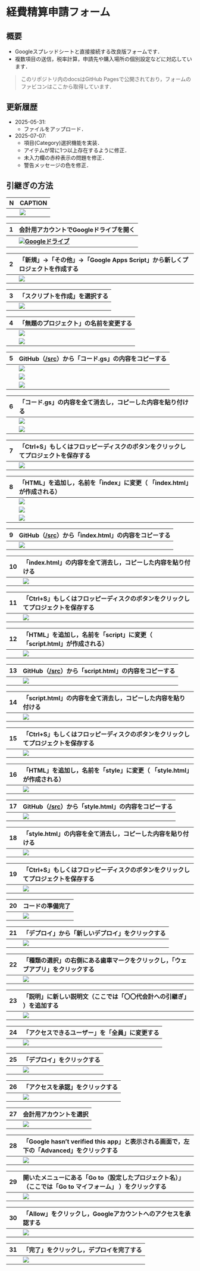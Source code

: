 # 経費精算申請フォーム

## 概要
- Googleスプレッドシートと直接接続する改良版フォームです．
- 複数項目の送信，税率計算，申請先や購入場所の個別設定などに対応しています．
> このリポジトリ内のdocsはGitHub Pagesで公開されており，フォームのファビコンはここから取得しています．

## 更新履歴
- 2025-05-31:
  - ファイルをアップロード．
- 2025-07-07:
  - 項目(Category)選択機能を実装．
  - アイテムが常に1つ以上存在するように修正．
  - 未入力欄の赤枠表示の問題を修正．
  - 警告メッセージの色を修正．

## 引継ぎの方法

|N|CAPTION|
|:--|:--|
||<img src="https://file.51pptmoban.com/d/file/2023/06/04/b3925630992729172938c08655e5cfd0.jpg" style="max-height:500px;max-width:600px;">|

|1|会計用アカウントでGoogleドライブを開く|
|:--|:--|
||<img src="https://ssl.gstatic.com/images/branding/product/1x/drive_2020q4_48dp.png">**<a href="https://drive.google.com/drive/my-drive" target="_blank" rel="noopener noreferrer">Googleドライブ</a>**|

|2|「新規」→「その他」→「Google Apps Script」から新しくプロジェクトを作成する|
|:--|:--|
||<img src="img/01_create_gas.png" style="max-height:500px;max-width:600px;">|

|3|「スクリプトを作成」を選択する|
|:--|:--|
||<img src="img/02_create_script_confirm.png" style="max-height:500px;max-width:600px">|

|4|「無題のプロジェクト」の名前を変更する|
|:--|:--|
||<img src="img/03_click_to_change_name.png" style="max-height:500px;max-width:600px;">|
||<img src="img/04_change_name.png" style="max-height:500px;max-width:600px;">|

|5|GitHub（<a href="https://github.com/00kenno/Expense_Report_Form/tree/main/src" target="_blank" rel="noopener noreferrer">/src</a>）から「コード.gs」の内容をコピーする|
|:--|:--|
||<img src="img/05_open_src.png" style="max-height:500px;max-width:600px;">|
||<img src="img/06_open_code_gs.png" style="max-height:500px;max-width:600px;">|
||<img src="img/07_copy_code_gs.png" style="max-height:500px;max-width:600px;">|

|6|「コード.gs」の内容を全て消去し，コピーした内容を貼り付ける|
|:--|:--|
||<img src="img/08_clear_code_gs.png" style="max-height:500px;max-width:600px;">|
||<img src="img/09_paste_code_gs.png" style="max-height:500px;max-width:600px;">|

|7|「Ctrl+S」もしくはフロッピーディスクのボタンをクリックしてプロジェクトを保存する|
|:--|:--|
||<img src="img/10_save_code_gs.png" style="max-height:500px;max-width:600px;">|

|8|「HTML」を追加し，名前を「index」に変更（ 「index.html」が作成される）|
|:--|:--|
||<img src="img/11_create_html.png" style="max-height:500px;max-width:600px;">|
||<img src="img/12_change_name_to_index.png" style="max-height:500px;max-width:600px;">|
||<img src="img/13_created_index_html.png" style="max-height:500px;max-width:600px;">|

|9|GitHub（<a href="https://github.com/00kenno/Expense_Report_Form/tree/main/src" target="_blank" rel="noopener noreferrer">/src</a>）から「index.html」の内容をコピーする|
|:--|:--|
||<img src="img/14_copy_index_html.png" style="max-height:500px;max-width:600px;">|

|10|「index.html」の内容を全て消去し，コピーした内容を貼り付ける|
|:--|:--|
||<img src="img/15_paste_index_html.png" style="max-height:500px;max-width:600px;">|

|11|「Ctrl+S」もしくはフロッピーディスクのボタンをクリックしてプロジェクトを保存する|
|:--|:--|
||<img src="img/16_save_index_html.png" style="max-height:500px;max-width:600px;">|

|12|「HTML」を追加し，名前を「script」に変更（ 「script.html」が作成される）|
|:--|:--|
||<img src="img/17_created_script_html.png" style="max-height:500px;max-width:600px;">|

|13|GitHub（<a href="https://github.com/00kenno/Expense_Report_Form/tree/main/src" target="_blank" rel="noopener noreferrer">/src</a>）から「script.html」の内容をコピーする|
|:--|:--|
||<img src="img/18_copy_script_html.png" style="max-height:500px;max-width:600px;">|

|14|「script.html」の内容を全て消去し，コピーした内容を貼り付ける|
|:--|:--|
||<img src="img/19_paste_script_html.png" style="max-height:500px;max-width:600px;">|

|15|「Ctrl+S」もしくはフロッピーディスクのボタンをクリックしてプロジェクトを保存する|
|:--|:--|
||<img src="img/20_save_script_html.png" style="max-height:500px;max-width:600px;">|

|16|「HTML」を追加し，名前を「style」に変更（ 「style.html」が作成される）|
|:--|:--|
||<img src="img/21_created_style_html.png" style="max-height:500px;max-width:600px;">|

|17|GitHub（<a href="https://github.com/00kenno/Expense_Report_Form/tree/main/src" target="_blank" rel="noopener noreferrer">/src</a>）から「style.html」の内容をコピーする|
|:--|:--|
||<img src="img/22_copy_style_html.png" style="max-height:500px;max-width:600px;">|

|18|「style.html」の内容を全て消去し，コピーした内容を貼り付ける|
|:--|:--|
||<img src="img/23_paste_style_html.png" style="max-height:500px;max-width:600px;">|

|19|「Ctrl+S」もしくはフロッピーディスクのボタンをクリックしてプロジェクトを保存する|
|:--|:--|
||<img src="img/24_save_style_html.png" style="max-height:500px;max-width:600px;">|

|20|コードの準備完了|
|:--|:--|
||<img src="img/25_code_ready.png" style="max-height:500px;max-width:600px;">|

|21|「デプロイ」から「新しいデプロイ」をクリックする|
|:--|:--|
||<img src="img/26_new_deploy.png" style="max-height:500px;max-width:600px;">|

|22|「種類の選択」の右側にある歯車マークをクリックし，「ウェブアプリ」をクリックする|
|:--|:--|
||<img src="img/27_select_deploy_type.png" style="max-height:500px;max-width:600px;">|

|23|「説明」に新しい説明文（ここでは「〇〇代会計への引継ぎ」 ）を追加する|
|:--|:--|
||<img src="img/28_enter_deploy_message.png" style="max-height:500px;max-width:600px;">|

|24|「アクセスできるユーザー」を「全員」に変更する|
|:--|:--|
||<img src="img/29_user_access.png" style="max-height:500px;max-width:600px;">|

|25|「デプロイ」をクリックする|
|:--|:--|
||<img src="img/30_confirm_deploy.png" style="max-height:500px;max-width:600px;">|

|26|「アクセスを承認」をクリックする|
|:--|:--|
||<img src="img/31_apply_access.png" style="max-height:500px;max-width:600px;">|

|27|会計用アカウントを選択|
|:--|:--|
||<img src="img/32_select_account.png" style="max-height:500px;max-width:600px;">|

|28|「Google hasn’t verified this app」と表示される画面で，左下の「Advanced」をクリックする|
|:--|:--|
||<img src="img/33_enter_advanced.png" style="max-height:500px;max-width:600px;">|

|29|開いたメニューにある「Go to（設定したプロジェクト名）」（ここでは「Go to マイフォーム」 ）をクリックする|
|:--|:--|
||<img src="img/34_go_to_project.png" style="max-height:500px;max-width:600px;">|

|30|「Allow」をクリックし，Googleアカウントへのアクセスを承認する|
|:--|:--|
||<img src="img/35_allow_access.png" style="max-height:500px;max-width:600px;">|

|31|「完了」をクリックし，デプロイを完了する|
|:--|:--|
||<img src="img/36_complete_deploy.png" style="max-height:500px;max-width:600px;">|


